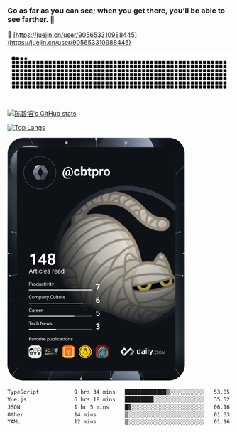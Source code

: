 ### Go as far as you can see; when you get there, you’ll be able to see farther. :rocket:

:link: [https://juejin.cn/user/905653310988445](https://juejin.cn/user/905653310988445)

<picture>
  <source media="(prefers-color-scheme: dark)" srcset="https://raw.githubusercontent.com/cbtpro/cbtpro/output/github-snake-dark.svg" />
  <source media="(prefers-color-scheme: light)" srcset="https://raw.githubusercontent.com/cbtpro/cbtpro/output/github-snake.svg" />
  <img alt="github-snake" src="https://raw.githubusercontent.com/cbtpro/cbtpro/output/github-snake.svg" />
</picture>

[![陈碧滔's GitHub stats](https://github-readme-stats.vercel.app/api?username=cbtpro&count_private=true&show_icons=true&layout=compact)](https://github.com/anuraghazra/github-readme-stats)



[![Top Langs](https://github-readme-stats.vercel.app/api/top-langs/?username=cbtpro&layout=compact)](https://github.com/anuraghazra/github-readme-stats)

<a href="https://app.daily.dev/cbtpro"><img src="https://github.com/cbtpro/cbtpro/blob/main/devcard.svg" width="400" alt="peter chen's Dev Card"/></a>

<!--START_SECTION:waka-->

```txt
TypeScript           9 hrs 34 mins   █████████████▒░░░░░░░░░░░   53.85 %
Vue.js               6 hrs 18 mins   █████████░░░░░░░░░░░░░░░░   35.52 %
JSON                 1 hr 5 mins     █▓░░░░░░░░░░░░░░░░░░░░░░░   06.16 %
Other                14 mins         ▒░░░░░░░░░░░░░░░░░░░░░░░░   01.33 %
YAML                 12 mins         ▒░░░░░░░░░░░░░░░░░░░░░░░░   01.16 %
```

<!--END_SECTION:waka-->
